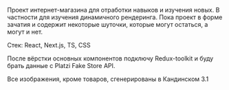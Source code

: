 Проект интернет-магазина для отработки навыков и изучения новых.
В частности для изучения динамичного рендеринга. Пока проект в форме зачатия и содержит некоторые шуточки, которые могут остаться, а могут и нет.

Стек: React, Next.js, TS, CSS

После вёрстки основных компонентов подключу Redux-toolkit и буду брать данные с Platzi Fake Store API.

Все изображения, кроме товаров, сгенерированы в Кандинском 3.1
